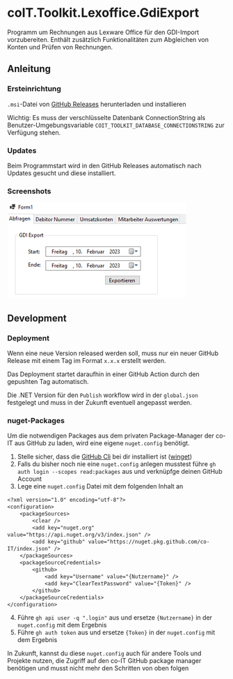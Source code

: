 # coIT.Toolkit.Lexoffice.GdiExport

Programm um Rechnungen aus Lexware Office für den GDI-Import vorzubereiten. Enthält zusätzlich Funktionalitäten zum Abgleichen von Konten und Prüfen von Rechnungen.

## Anleitung

### Ersteinrichtung

`.msi`-Datei von [GitHub Releases](https://github.com/co-IT/coIT.Toolkit.Lexoffice.GdiExport/releases) herunterladen und installieren

Wichtig: Es muss der verschlüsselte Datenbank ConnectionString als Benutzer-Umgebungsvariable `COIT_TOOLKIT_DATABASE_CONNECTIONSTRING` zur Verfügung stehen.

### Updates

Beim Programmstart wird in den GitHub Releases automatisch nach Updates gesucht und diese installiert.

### Screenshots

![LexofficeGdiExportScreenshot](assets/images/LexofficeToGDI.PNG)

## Development

### Deployment

Wenn eine neue Version released werden soll, muss nur ein neuer GitHub Release mit einem Tag im Format `x.x.x` erstellt werden.

Das Deployment startet daraufhin in einer GitHub Action durch den gepushten Tag automatisch.

Die .NET Version für den `Publish` workflow wird in der `global.json` festgelegt und muss in der Zukunft eventuell angepasst werden.

### nuget-Packages

Um die notwendigen Packages aus dem privaten Package-Manager der co-IT aus GitHub zu laden, wird eine eigene `nuget.config` benötigt.

1. Stelle sicher, dass die [GitHub Cli](https://cli.github.com/) bei dir installiert ist ([winget](https://github.com/microsoft/winget-cli))
2. Falls du bisher noch nie eine `nuget.config` anlegen musstest führe `gh auth login --scopes read:packages` aus und verknüpfge deinen GitHub Account
3. Lege eine `nuget.config` Datei mit dem folgenden Inhalt an

```
<?xml version="1.0" encoding="utf-8"?>
<configuration>
    <packageSources>
        <clear />
        <add key="nuget.org" value="https://api.nuget.org/v3/index.json" />
        <add key="github" value="https://nuget.pkg.github.com/co-IT/index.json" />
    </packageSources>
    <packageSourceCredentials>
        <github>
            <add key="Username" value="{Nutzername}" />
            <add key="ClearTextPassword" value="{Token}" />
        </github>
    </packageSourceCredentials>
</configuration>
```

4. Führe `gh api user -q ".login"` aus und ersetze `{Nutzername}` in der `nuget.config` mit dem Ergebnis
5. Führe `gh auth token` aus und ersetze `{Token}` in der `nuget.config` mit dem Ergebnis

In Zukunft, kannst du diese `nuget.config` auch für andere Tools und Projekte nutzen, die Zugriff auf den co-IT GitHub package manager benötigen und musst nicht mehr den Schritten von oben folgen
